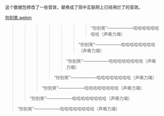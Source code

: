 这个数据包修改了一些音效，替换成了简中互联网上已经用烂了的音效。


[你别笑.webm](https://github.com/RxinnotRstar/Minecraft-Resource-with-Chinese-Internet-overused-sounds/assets/56676566/8550165d-4bce-4179-be9e-63edf9cc6ed5)

> > > > > > > “你别笑”——————哈哈哈哈哈哈哈哈（声嘶力竭）
> > > > > > > 
> > > > > > “你别笑”——————哈哈哈哈哈哈哈哈（声嘶力竭）
> > > > > > 
> > > > > “你别笑”——————哈哈哈哈哈哈哈哈（声嘶力竭）
> > > > > 
> > > > “你别笑”——————哈哈哈哈哈哈哈哈（声嘶力竭）
> > > >
> > > “你别笑”——————哈哈哈哈哈哈哈哈（声嘶力竭）
> > > 
> >“你别笑”——————哈哈哈哈哈哈哈哈（声嘶力竭）
> > 
> “你别笑”——————哈哈哈哈哈哈哈哈（声嘶力竭）
> 

